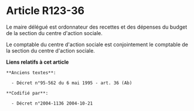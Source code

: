 # Article R123-36

Le maire délégué est ordonnateur des recettes et des dépenses du budget de la section du centre d'action sociale.

Le comptable du centre d'action sociale est conjointement le comptable de la section du centre d'action sociale.

**Liens relatifs à cet article**

	**Anciens textes**:

	  - Décret n°95-562 du 6 mai 1995 - art. 36 (Ab)

	**Codifié par**:

	  - Décret n°2004-1136 2004-10-21
